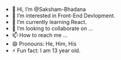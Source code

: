 - 👋 Hi, I’m @Saksham-Bhadana
- 👀 I’m interested in Front-End Devlopment.
- 🌱 I’m currently learning React.
- 💞️ I’m looking to collaborate on ...
- 📫 How to reach me ...
- 😄 Pronouns: He, Him, His
- ⚡ Fun fact: I am 13 year old.

<!---
Saksham-Bhadana/Saksham-Bhadana is a ✨ special ✨ repository because its `README.md` (this file) appears on your GitHub profile.
You can click the Preview link to take a look at your changes.
--->
